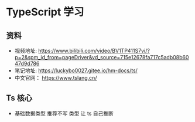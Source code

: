 # TypeScript 学习

## 资料

- 视频地址: https://www.bilibili.com/video/BV1TP411S7vi/?p=2&spm_id_from=pageDriver&vd_source=715e12678fa717c5adb08b6047d9d786
- 笔记地址: https://luckybo0027.gitee.io/hm-docs/ts/
- 中文官网： https://www.tslang.cn/


## Ts 核心


- 基础数据类型 推荐不写 类型  让 ts 自己推断

